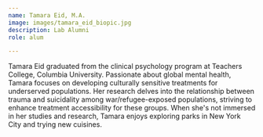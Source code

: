 ```yaml
---
name: Tamara Eid, M.A.
image: images/tamara_eid_biopic.jpg
description: Lab Alumni
role: alum

---
```


Tamara Eid graduated from the clinical psychology program at Teachers College, Columbia University. Passionate about global mental health, Tamara focuses on developing culturally sensitive treatments for underserved populations. Her research delves into the relationship between trauma and suicidality among war/refugee-exposed populations, striving to enhance treatment accessibility for these groups. When she's not immersed in her studies and research, Tamara enjoys exploring parks in New York City and trying new cuisines.